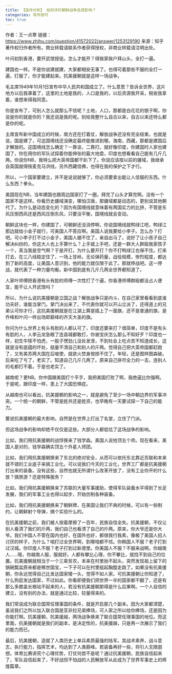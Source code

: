 ```yaml
---
title: 【佳作分析】 如何评价朝鲜战争及其影响？
categories: 写作技巧
toc: true
---
```


作者：王一点寒
链接：https://www.zhihu.com/question/41572022/answer/1253129190
来源：知乎
著作权归作者所有。商业转载请联系作者获得授权，非商业转载请注明出处。



叶问初到香港，要开武馆授徒。怎么才能开？得挨家挨户拜山头，全打一遍。

建国也一样。不是你说建就建，大家都相安无事了。也得可着那些不服的全打一遍，打服了，你才能建起来。抗美援朝就是这样一场战争。

毛主席1949年10月1日宣布中华人民共和国成立了。什么意思？告诉全世界，这片地方以后我罩着了，这里的土地是我的，人口是我的，以后资源我开采，税收我拿着，谁想来得我同意。

你是宣布了，可别人怎么就那么不信呢？土地，人口，那都是白花花的银子啊，你说是你的就是你的？我还说是我的呢。别给我整什么自古以来，自古以来还特么都是你的呢。

主席宣布新中国成立的时候，南方还在打着仗，解放战争还没有完全结束。也就是说，国是建了，可这国境线还没确定最终能推进到哪。海南，西藏，那都是建国后才解放的。这国境线怎么确定？一靠谈，二靠打。就好像印度，你建国时人家也建国了，你在用你的军队试探着你能伸张的最大地盘，印度也想看看自己能有几斤几两。你说你NB，我特么把大英帝国都干趴下了。你说应该按以前的疆域，我继承自英国就得按麦克马洪线，另外西藏信佛，也得在我的保护之下才行。

所以，一个国家要建立，并不是说说就够了，你必须要拿出能让人信服的东西。什么东西？拳头。

美国现在NB，当年建国也跟周边国家打了一圈，拜完了山头才算完啊。没有一个国家不是这样。你看历史疆域演变，哪怕汉唐，那疆域都是动态的，更别说其他朝代了。为什么是动态变化的？因为有国境线就意味着有两国实力的比拼，不管是东风压倒西风还是西风压倒东风，只要没平衡，国境线就会变动。

朝鲜这块也一样，你建国了，可朝鲜还没消停啊，你说国境线就鸭绿江吧，鸭绿江那边就给小金子就行，可美国人不答应啊。美国人说我要给小李子。怎么办？打吧。可小李子打不过小金子，美国人绷不住了，亲自出马了。说好了让小孩子自己解决纠纷的，你这大人也上手算什么？上手就上手吧，还是一群大人群殴我家孩子一个，真当我是空气啊？于是开打。为什么要开打？你不打鸭绿江也保不住。打来打去，在三八线稳定住了，一场上甘岭，无论弹药量，战役规模，惨烈程度，都达到了新的高度，让美国人意识到，他的能力就仅限于此了。那就停战吧。这一停战，就代表了一种力量均衡。新中国到底有几斤几两全世界都知道了。

人家叶师傅把香港有头有脸的师傅一次性打了个遍，你香港师傅群殴都没占人便宜，能不让人开武馆吗？

所以，为什么说抗美援朝是立国之战？解放战争只是内斗，在自己家里看看到底谁功夫好，谁能当掌门。掌门决出来了，不代表你就可以开山立派了，还得道上的兄弟认可你才行，这抗美援朝就是在江湖上算是插上了一面旗，还不是普通的旗，是乔峰和叶问一样出场即巅峰的齐天大圣的旗。

你问为什么世界上有头有脸的人都认可了，印度还要来打？很简单，印度不是有头有脸的人，人李云龙急眼了连县城都敢打，你谢宝庆怎么那么不知好歹？印度也一样，初生牛犊不怕虎，一股子愣劲儿没处发泄，不到社会上吃点苦不知道成长，这就是没有底蕴的坏处，掂量不清自己和别人的斤两。觉得自己把大英帝国都赶跑了，又有美苏两大国在后唆使，就欲火焚身按捺不住了。年轻，还是图样图森破。后来吃了亏了，老实了。知道自己几斤几两了。原来自己拼尽全力的一击，连别人的毛都打不着。于是也老实了。

越南呢？更NB。你中国跟美国打个平手，我把美国打败了啊，我绝逼比你强啊。于是呢，跟印度一样，患上了大国恐惧症。

从越南也可以看出，抗美援朝的影响之一，就是避免了至少一场中朝边界的军事冲突。一个统一的朝鲜，不管是姓共还是姓资，也早晚有一天要试探一下自己的能力。

要说抗美援朝的最大影响，自然是在世界上打出了名堂，立住了门派。

但这场战争的影响却绝不仅仅是这些。大部分人都低估了这场战争的影响。

比如，我们用抗美援朝的战俘换来了钱学森。美国人说他顶五个师。现在看来，美国人是对的，钱学森确实顶五个外星人师团。

比如，我们用抗美援朝换来了东北的绝对安全，从而可以依托东北靠近苏联和本来就不错的工业底子来搞工业化。可以说我们今天的工业化，世界工厂都是抗美援朝打出来的装备。没有这些，自然也就无所谓什么改革开放了，没有工业你开的什么放？搞旅游？还是特殊服务？

比如，我们用抗美援朝换来了苏联的大量军事援助，使得军队装备水平得到了长足发展，我们的军事工业也得以起步，开始仿制各种装备。

比如，我们用抗美援朝换来了朝鲜牌，在美国让我们不爽的时候，可以有一些制约，让朝鲜射个导弹，搞个实验什么的。

在抗美援朝之前，我们被人按着摩擦了一百年，民族自信全失。抗美援朝，不仅让别人看清了我们的斤两，我们自己也看清了自己的斤两。原来，你大爷还是你大爷。我们中国人不管在国内也好，在国外也好，都很我行我素，像极了美国人招人讨厌的样子，为什么？咱打过全世界啊，到哪咱都不怵。你韩国人不服？老子打到过汉城。你印度人不服？老子打到过新德里。你美国人不服？不服来战啊。你越南人……哦，你越南人服，服就好。人都有攀比心理，你不攀比，就找不到自己的位置。抗美援朝就相当于一个三辈贫农，本来在村里抬不起头，突然发现祖上留下的锅碗瓢盆原来都是稀世国宝，一下子可以在村里挺起胸膛走路了。如果没有抗美援朝，你永远觉得自己比发达国家矮一头，觉得不如人家。可抗美援朝让你知道了，什么狗屁发达国家，不过如此。你看即便我们把世界一半的国家都干翻了，还是有那么多膝盖长根站不起来的人，若没有抗美援朝那得是什么后果啊。一个人自信的建立，没有别的办法，就是通过比较，较量得来的。

我们常说成为联合国常任理事国的条件，就是开启那几个副本。因为大家都清楚，虽说我们之所以加入联合国是亚非拉兄弟捧场，可人家之所以给你捧场，还是因为你能打啊。抗美援朝，抗美援越，两场战争换来了联合国常任理事国的地位。而这里面，抗美援朝就是我们的副本，是决定性的，抗美援越，只是再一次展示了我们的能力而已。

最后，抗美援朝，造就了人类历史上单兵素质最强的陆军。其战术素养，战斗意志，执行能力，指挥艺术，均达到了人类巅峰。若装备再好一些，将引人无限遐想。体育比赛讲究个心理优势，打仗何尝不是呢？通过抗美援朝，民族自信起来了，军队自信起来了，不好战但不怕战的人民解放军从此成为了世界军事史上的辉煌篇章。